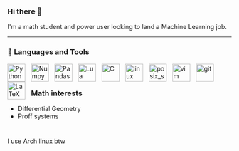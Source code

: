 ### Hi there 👋

I'm a math student and power user looking to land a Machine Learning job.

<!--
**Xein234/Xein234** is a ✨ _special_ ✨ repository because its `README.md` (this file) appears on your GitHub profile.

Here are some ideas to get you started:

- 🔭 I’m currently working on ...
- 🌱 I’m currently learning ...
- 👯 I’m looking to collaborate on ...
- 🤔 I’m looking for help with ...
- 💬 Ask me about ...
- 📫 How to reach me: ...
- 😄 Pronouns: ...
- ⚡ Fun fact: ...
-->
---

### 🧰 Languages and Tools
<img align="left" style="padding-right:10px;" alt="Python" width="40px"
src="https://cdn.jsdelivr.net/gh/devicons/devicon/icons/python/python-original.svg" />

<img align="left" style="padding-right:10px;" alt="Numpy" width="40px"
src="https://cdn.jsdelivr.net/gh/devicons/devicon/icons/numpy/numpy-original.svg" />

<img align="left" style="padding-right:10px;" alt="Pandas" width="40px"
src="https://cdn.jsdelivr.net/gh/devicons/devicon/icons/pandas/pandas-original.svg" />

<img align="left" style="padding-right:10px;" alt="Lua" width="40px"
src="https://cdn.jsdelivr.net/gh/devicons/devicon/icons/lua/lua-original.svg" />

<img align="left" style="padding-right:10px;" alt="C" width="40px"
src="https://cdn.jsdelivr.net/gh/devicons/devicon/icons/c/c-original.svg" />

<img align="left" style="padding-right:10px;" alt="linux" width="40px"
src="https://cdn.jsdelivr.net/gh/devicons/devicon/icons/linux/linux-original.svg" />

<img align="left" style="padding-right:10px;" alt="posix_shell" width="40px"
src="https://cdn.jsdelivr.net/gh/devicons/devicon/icons/bash/bash-original.svg" />

<img align="left" style="padding-right:10px;" alt="vim" width="40px"
src="https://cdn.jsdelivr.net/gh/devicons/devicon/icons/vim/vim-plain.svg" />

<img align="left" style="padding-right:10px;" alt="git" width="40px"
src="https://cdn.jsdelivr.net/gh/devicons/devicon/icons/git/git-original.svg" />

<img align="left" style="padding-right:10px;" alt="LaTeX" width="40px"
src="https://cdn.jsdelivr.net/gh/devicons/devicon/icons/latex/latex-original.svg" />
<br/>
#

### Math interests
+ Differential Geometry
+ Proff systems


#
I use Arch linux btw
